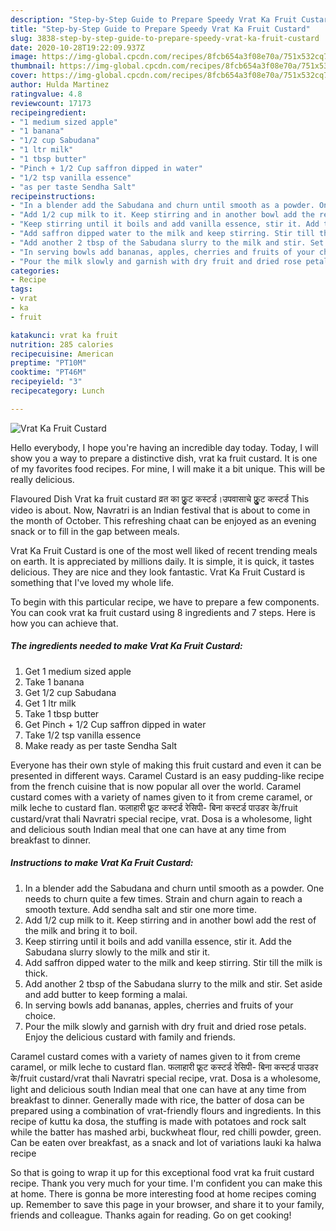 ```yaml
---
description: "Step-by-Step Guide to Prepare Speedy Vrat Ka Fruit Custard"
title: "Step-by-Step Guide to Prepare Speedy Vrat Ka Fruit Custard"
slug: 3838-step-by-step-guide-to-prepare-speedy-vrat-ka-fruit-custard
date: 2020-10-28T19:22:09.937Z
image: https://img-global.cpcdn.com/recipes/8fcb654a3f08e70a/751x532cq70/vrat-ka-fruit-custard-recipe-main-photo.jpg
thumbnail: https://img-global.cpcdn.com/recipes/8fcb654a3f08e70a/751x532cq70/vrat-ka-fruit-custard-recipe-main-photo.jpg
cover: https://img-global.cpcdn.com/recipes/8fcb654a3f08e70a/751x532cq70/vrat-ka-fruit-custard-recipe-main-photo.jpg
author: Hulda Martinez
ratingvalue: 4.8
reviewcount: 17173
recipeingredient:
- "1 medium sized apple"
- "1 banana"
- "1/2 cup Sabudana"
- "1 ltr milk"
- "1 tbsp butter"
- "Pinch + 1/2 Cup saffron dipped in water"
- "1/2 tsp vanilla essence"
- "as per taste Sendha Salt"
recipeinstructions:
- "In a blender add the Sabudana and churn until smooth as a powder. One needs to churn quite a few times. Strain and churn again to reach a smooth texture. Add sendha salt and stir one more time."
- "Add 1/2 cup milk to it. Keep stirring and in another bowl add the rest of the milk and bring it to boil."
- "Keep stirring until it boils and add vanilla essence, stir it. Add the Sabudana slurry slowly to the milk and stir it."
- "Add saffron dipped water to the milk and keep stirring. Stir till the milk is thick."
- "Add another 2 tbsp of the Sabudana slurry to the milk and stir. Set aside and add butter to keep forming a malai."
- "In serving bowls add bananas, apples, cherries and fruits of your choice."
- "Pour the milk slowly and garnish with dry fruit and dried rose petals. Enjoy the delicious custard with family and friends."
categories:
- Recipe
tags:
- vrat
- ka
- fruit

katakunci: vrat ka fruit 
nutrition: 285 calories
recipecuisine: American
preptime: "PT10M"
cooktime: "PT46M"
recipeyield: "3"
recipecategory: Lunch

---
```



![Vrat Ka Fruit Custard](https://img-global.cpcdn.com/recipes/8fcb654a3f08e70a/751x532cq70/vrat-ka-fruit-custard-recipe-main-photo.jpg)

Hello everybody, I hope you're having an incredible day today. Today, I will show you a way to prepare a distinctive dish, vrat ka fruit custard. It is one of my favorites food recipes. For mine, I will make it a bit unique. This will be really delicious.

Flavoured Dish Vrat ka fruit custard व्रत का फ्रुुट कस्टर्ड।उपवासाचे फ्रुुुुट कस्टर्ड This video is about. Now, Navratri is an Indian festival that is about to come in the month of October. This refreshing chaat can be enjoyed as an evening snack or to fill in the gap between meals.

Vrat Ka Fruit Custard is one of the most well liked of recent trending meals on earth. It is appreciated by millions daily. It is simple, it is quick, it tastes delicious. They are nice and they look fantastic. Vrat Ka Fruit Custard is something that I've loved my whole life.


To begin with this particular recipe, we have to prepare a few components. You can cook vrat ka fruit custard using 8 ingredients and 7 steps. Here is how you can achieve that.

<!--inarticleads1-->

##### The ingredients needed to make Vrat Ka Fruit Custard:

1. Get 1 medium sized apple
1. Take 1 banana
1. Get 1/2 cup Sabudana
1. Get 1 ltr milk
1. Take 1 tbsp butter
1. Get Pinch + 1/2 Cup saffron dipped in water
1. Take 1/2 tsp vanilla essence
1. Make ready as per taste Sendha Salt


Everyone has their own style of making this fruit custard and even it can be presented in different ways. Caramel Custard is an easy pudding-like recipe from the french cuisine that is now popular all over the world. Caramel custard comes with a variety of names given to it from creme caramel, or milk leche to custard flan. फलाहारी फ्रूट कस्टर्ड रेसिपी- बिना कस्टर्ड पाउडर के/fruit custard/vrat thali Navratri special recipe, vrat. Dosa is a wholesome, light and delicious south Indian meal that one can have at any time from breakfast to dinner. 

<!--inarticleads2-->

##### Instructions to make Vrat Ka Fruit Custard:

1. In a blender add the Sabudana and churn until smooth as a powder. One needs to churn quite a few times. Strain and churn again to reach a smooth texture. Add sendha salt and stir one more time.
1. Add 1/2 cup milk to it. Keep stirring and in another bowl add the rest of the milk and bring it to boil.
1. Keep stirring until it boils and add vanilla essence, stir it. Add the Sabudana slurry slowly to the milk and stir it.
1. Add saffron dipped water to the milk and keep stirring. Stir till the milk is thick.
1. Add another 2 tbsp of the Sabudana slurry to the milk and stir. Set aside and add butter to keep forming a malai.
1. In serving bowls add bananas, apples, cherries and fruits of your choice.
1. Pour the milk slowly and garnish with dry fruit and dried rose petals. Enjoy the delicious custard with family and friends.


Caramel custard comes with a variety of names given to it from creme caramel, or milk leche to custard flan. फलाहारी फ्रूट कस्टर्ड रेसिपी- बिना कस्टर्ड पाउडर के/fruit custard/vrat thali Navratri special recipe, vrat. Dosa is a wholesome, light and delicious south Indian meal that one can have at any time from breakfast to dinner. Generally made with rice, the batter of dosa can be prepared using a combination of vrat-friendly flours and ingredients. In this recipe of kuttu ka dosa, the stuffing is made with potatoes and rock salt while the batter has mashed arbi, buckwheat flour, red chilli powder, green. Can be eaten over breakfast, as a snack and lot of variations lauki ka halwa recipe 

So that is going to wrap it up for this exceptional food vrat ka fruit custard recipe. Thank you very much for your time. I'm confident you can make this at home. There is gonna be more interesting food at home recipes coming up. Remember to save this page in your browser, and share it to your family, friends and colleague. Thanks again for reading. Go on get cooking!
